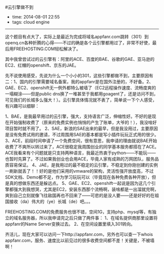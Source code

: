 #云引擎做不到

- time: 2014-08-01 22:55
- tags: cloud engine

---
这个题目有点大了，实际上是最近为完成将域名appfanr.com跳转（301）到openq.cn各种折腾的心得——不过的确是各个云引擎都用过了，非常不好使，最后用FREEHOSTING.COM轻松解决了。

其中我曾尝试过的云引擎有：阿里的ACE、百度的BAE、谷歌的GAE、亚马逊的EC2、红帽的openshift、京东的JAE。

先不说使用感受，先说为什么一个小小的301，这些引擎都做不到，主要原因有二：1、国内的引擎需要域名备案，我的appfanr是在国外注册的，不好备。2、GAE、EC2、openshift无一例外都特么被墙了（EC2远程操作速度、流畅度爽的一塌糊涂——但是public dns换了一堆甚至于我都用goagent了，还是访问不到，可见我们的长城多么强大！）。云引擎具体情况就不表了，简单说一下个人感受，有兴趣可以细聊：

1、BAE，是我最早用过的云引擎，强大，支持语言广泛，伸缩性好。不好的是现在开始强制收费了（原来的免费实例也悄悄的产生了账单，大爷的！），我没啥好项目暂时就不用了。
2、SAE，新浪的SAE出来的最早，但是我没用过，主要原因是没有免费试用的邀请，不过周围用SAE的基本都是写小插件玩玩正式用的很少。
3、ACE，前段时间申请了一个免费空间，很有意思，我申请的理由就说BAE开始收费了不爽所以转过来了，ACE很稳定我周围创业的同学基本服务都搭在了ACE。ACE我看来有个问题就是只支持两种语言，我最近热衷于python——不能玩——也暂时先算了。不过如果我创业也会用ACE，毕竟人家有成熟的万网团队，服务品质容易保证。
4、JAE，是我用过的最不稳定的云引擎，不稳定到你刚创建的实例一刷新就丢了！！好的是他们采用的vmware的架构，灵活性强开放度高，不过SDK文档、Demo都不足，作为学习玩玩可以（毕竟现在各种免费各种开放），但是真的想做东西还是躲远点。
5、GAE、EC2、openshift一起说是因为这几个引擎都强大到我想哭，尤其是EC2，安装东西那个流畅啊，装啥都是一出溜就完啊，爽到自己立刻就像飞往敌国再也不回来了——可悲的是没人要——还是好好的在祖国接收（da）伟大的（ye）长城（de）吧。。。


FREEHOSTING.COM的免费服务也很不错，空间1G，支持php、mysql等，有独立的域名服务器，所以我申请完之后只做了两件事：
1、在域名提供商那里设置将appfanr的Name Server变换过去。
2、在空间设置里填入301转向。

齐活儿，现在大家可以访问一下http://appfanr.com，另外也可以查一下whois appfanr.com，服务、速度比以前见过的很多收费空间都不差！关键是，不被墙啊！